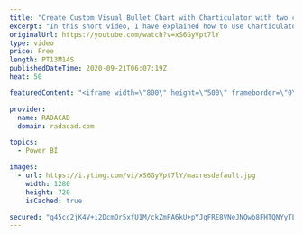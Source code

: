 ```yaml
---
title: "Create Custom Visual Bullet Chart with Charticulator with two categories"
excerpt: "In this short video, I have explained how to use Charticulator for creating a Bullet chart with two categories."
originalUrl: https://youtube.com/watch?v=xS6GyVpt7lY
type: video
price: Free
length: PT13M14S
publishedDateTime: 2020-09-21T06:07:19Z
heat: 50

featuredContent: "<iframe width=\"800\" height=\"500\" frameborder=\"0\" src=\"https://www.youtube.com/embed/xS6GyVpt7lY\" allow=\"accelerometer; autoplay; encrypted-media; gyroscope; picture-in-picture\" allowfullscreen></iframe>"

provider:
  name: RADACAD
  domain: radacad.com

topics:
  - Power BI

images:
  - url: https://i.ytimg.com/vi/xS6GyVpt7lY/maxresdefault.jpg
    width: 1280
    height: 720
    isCached: true

secured: "g45cc2jK4V+i2DcmOr5xfU1M/ckZmPA6kU+pYJgFRE8VNeJNOwb8FHTQNYyTLu2Ict6rJQZ+ixJtqSLI5s4ula9nMnuvNaP6dHPOnxEojZXMFwaZBQpAoLjr2SzsVXrsk2EBmjfTrcGYhL1yPUAzW9wWnm5TW1JuELilY9sxB3lR/K/f1JMzCzNJb60jcLa7ZRl1lAb+Bem2h7+z1LYgKT7Ow9MbyfoWmQlS3s1O7S/CylGY4lLUEf/TSDbfcD82s4g5l/yrHi/qE+SG7MAXh7ifJjRdlwP+gM+ZUAerLfyx4aONz+G3oeItgjUIdOH6L0jz9hW8+R6dOA+rFSgha7qxpz5NFA5klQ8nsrneoZaGJRC/iSH0v9dM599BOTj6FxuAJWdIorv+miwGAbkYj987j7sstF0wLpjsTHCtC0s=;fLkNiBjlGtQ0OE6tWuTZoQ=="
---
```


